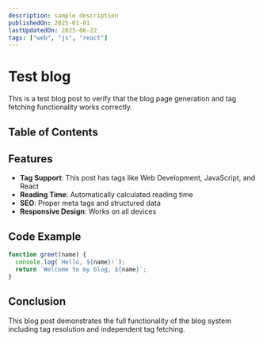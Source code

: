 ```yaml
---
description: sample description
publishedOn: 2025-01-01
lastUpdatedOn: 2025-06-22
tags: ["web", "js", "react"]
---
```


# Test blog

This is a test blog post to verify that the blog page generation and tag fetching functionality works correctly.

## Table of Contents

## Features

- **Tag Support**: This post has tags like Web Development, JavaScript, and React
- **Reading Time**: Automatically calculated reading time
- **SEO**: Proper meta tags and structured data
- **Responsive Design**: Works on all devices

## Code Example

```javascript
function greet(name) {
  console.log(`Hello, ${name}!`);
  return `Welcome to my blog, ${name}`;
}
```

## Conclusion

This blog post demonstrates the full functionality of the blog system including tag resolution and independent tag fetching.
